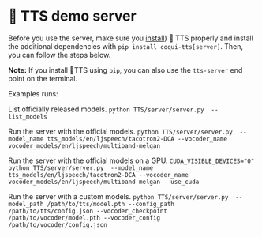 # :frog: TTS demo server
Before you use the server, make sure you
[install](https://github.com/idiap/coqui-ai-TTS/tree/dev#install-tts)) :frog: TTS
properly and install the additional dependencies with `pip install
coqui-tts[server]`. Then, you can follow the steps below.

**Note:** If you install :frog:TTS using ```pip```, you can also use the ```tts-server``` end point on the terminal.

Examples runs:

List officially released models.
```python TTS/server/server.py  --list_models ```

Run the server with the official models.
```python TTS/server/server.py  --model_name tts_models/en/ljspeech/tacotron2-DCA --vocoder_name vocoder_models/en/ljspeech/multiband-melgan```

Run the server with the official models on a GPU.
```CUDA_VISIBLE_DEVICES="0" python TTS/server/server.py  --model_name tts_models/en/ljspeech/tacotron2-DCA --vocoder_name vocoder_models/en/ljspeech/multiband-melgan --use_cuda```

Run the server with a custom models.
```python TTS/server/server.py  --model_path /path/to/tts/model.pth --config_path /path/to/tts/config.json --vocoder_checkpoint /path/to/vocoder/model.pth --vocoder_config /path/to/vocoder/config.json```
